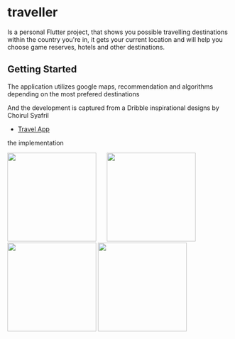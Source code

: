 # traveller

Is a personal Flutter project, that shows you possible 
travelling destinations within the country you're in, 
it gets your current location and will help you choose game reserves, hotels and other destinations.

## Getting Started

The application utilizes google maps,
recommendation and algorithms depending on the most prefered destinations

And the development is captured from a Dribble inspirational designs by Choirul Syafril

- [Travel App](https://dribbble.com/shots/14513346-Travel-App/attachments/6199597?mode=media)

the implementation
<p float ="left">
<img src="https://user-images.githubusercontent.com/52350637/186934902-7c75a128-3ea5-4a10-a218-3f460093b008.jpg"  width ="200" /> 
<img src="https://user-images.githubusercontent.com/52350637/186938889-79009902-e40b-45a1-b643-1aa8ab794223.jpg" hspace="20"  width ="200" />
<img src = "https://user-images.githubusercontent.com/52350637/186939797-1a9dab43-1c14-42b4-b047-d7fe01501c2b.jpg" width = "200" />
<img src = "https://user-images.githubusercontent.com/52350637/186940275-17d832e9-e985-440f-87e2-8b42bfd23fa7.jpg" width = "200" />
  </p>

